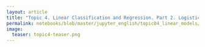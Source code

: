 ```yaml
---
layout: article
title: "Topic 4. Linear Classification and Regression. Part 2. Logistic Regression"
permalink: notebooks/blob/master/jupyter_english/topic04_linear_models/topic4_linear_models_part2_logit_likelihood_learning.ipynb?flush_cache=true
image:
  teaser: topic4-teaser.png
---
```



